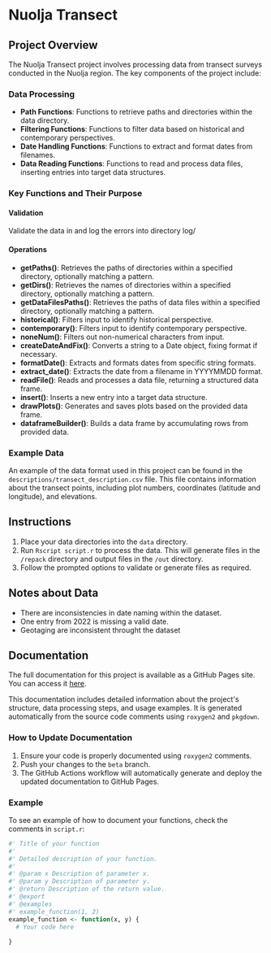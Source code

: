 # Nuolja Transect

## Project Overview
The Nuolja Transect project involves processing data from transect surveys conducted in the Nuolja region. The key components of the project include:

### Data Processing
- **Path Functions**: Functions to retrieve paths and directories within the data directory.
- **Filtering Functions**: Functions to filter data based on historical and contemporary perspectives.
- **Date Handling Functions**: Functions to extract and format dates from filenames.
- **Data Reading Functions**: Functions to read and process data files, inserting entries into target data structures.

### Key Functions and Their Purpose
#### Validation 
Validate the data in and log the errors into directory log/

#### Operations

- **getPaths()**: Retrieves the paths of directories within a specified directory, optionally matching a pattern.
- **getDirs()**: Retrieves the names of directories within a specified directory, optionally matching a pattern.
- **getDataFilesPaths()**: Retrieves the paths of data files within a specified directory, optionally matching a pattern.
- **historical()**: Filters input to identify historical perspective.
- **contemporary()**: Filters input to identify contemporary perspective.
- **noneNum()**: Filters out non-numerical characters from input.
- **createDateAndFix()**: Converts a string to a Date object, fixing format if necessary.
- **formatDate()**: Extracts and formats dates from specific string formats.
- **extract_date()**: Extracts the date from a filename in YYYYMMDD format.
- **readFile()**: Reads and processes a data file, returning a structured data frame.
- **insert()**: Inserts a new entry into a target data structure.
- **drawPlots()**: Generates and saves plots based on the provided data frame.
- **dataframeBuilder()**: Builds a data frame by accumulating rows from provided data.

### Example Data
An example of the data format used in this project can be found in the `descriptions/transect_description.csv` file. This file contains information about the transect points, including plot numbers, coordinates (latitude and longitude), and elevations.

## Instructions
1. Place your data directories into the `data` directory.
2. Run `Rscript script.r` to process the data. This will generate files in the `/repack` directory and output files in the `/out` directory.
3. Follow the prompted options to validate or generate files as required.

## Notes about Data
- There are inconsistencies in date naming within the dataset.
- One entry from 2022 is missing a valid date.
- Geotaging are inconsistent throught the dataset

## Documentation
The full documentation for this project is available as a GitHub Pages site. You can access it [here](https://nicklassundin.github.io/Abisko-CIRC-Nuolja-Transect/).

This documentation includes detailed information about the project's structure, data processing steps, and usage examples. It is generated automatically from the source code comments using `roxygen2` and `pkgdown`.

### How to Update Documentation
1. Ensure your code is properly documented using `roxygen2` comments.
2. Push your changes to the `beta` branch.
3. The GitHub Actions workflow will automatically generate and deploy the updated documentation to GitHub Pages.

### Example
To see an example of how to document your functions, check the comments in `script.r`:

```r
#' Title of your function
#'
#' Detailed description of your function.
#'
#' @param x Description of parameter x.
#' @param y Description of parameter y.
#' @return Description of the return value.
#' @export
#' @examples
#' example_function(1, 2)
example_function <- function(x, y) {
  # Your code here
  
}
```
